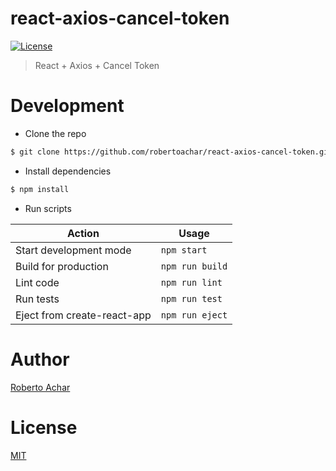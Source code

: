 # react-axios-cancel-token

[![License][license-badge]][license-url]

> React + Axios + Cancel Token

# Development

- Clone the repo

```bash
$ git clone https://github.com/robertoachar/react-axios-cancel-token.git
```

- Install dependencies

```bash
$ npm install
```

- Run scripts

| Action                      | Usage           |
| --------------------------- | --------------- |
| Start development mode      | `npm start`     |
| Build for production        | `npm run build` |
| Lint code                   | `npm run lint`  |
| Run tests                   | `npm run test`  |
| Eject from create-react-app | `npm run eject` |

# Author

[Roberto Achar](https://twitter.com/robertoachar)

# License

[MIT](https://github.com/robertoachar/react-axios-cancel-token/blob/master/LICENSE)

[license-badge]: https://img.shields.io/github/license/robertoachar/react-axios-cancel-token.svg
[license-url]: https://opensource.org/licenses/MIT
